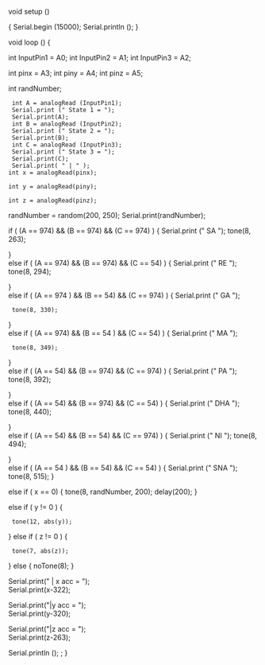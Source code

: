 void setup ()

  {
  Serial.begin (15000);
  Serial.println ();
}

void loop ()
{  
 
 int InputPin1 = A0; 
 int InputPin2 = A1; 
 int InputPin3 = A2;
 
 int pinx = A3;
 int piny = A4;
 int pinz = A5;  
  
 int randNumber; 

     
  
     int A = analogRead (InputPin1);
     Serial.print (" State 1 = ");
     Serial.print(A);
     int B = analogRead (InputPin2);
     Serial.print (" State 2 = ");
     Serial.print(B);
     int C = analogRead (InputPin3);
     Serial.print (" State 3 = ");
     Serial.print(C);
     Serial.print( " | " );
    int x = analogRead(pinx); 

    int y = analogRead(piny);
      
    int z = analogRead(pinz);
  
  randNumber = random(200, 250);
  Serial.print(randNumber);

  
 if ( (A == 974) && (B == 974) && (C  == 974) )
   {
     Serial.print (" SA ");
     tone(8, 263);
     
     
   }  
 else if ( (A == 974) && (B == 974) && (C  == 54) )
   {
     Serial.print (" RE ");
     tone(8, 294);
    
       
    
   }  
 else if ( (A == 974 ) && (B == 54) && (C  == 974) )
   {
     Serial.print (" GA ");
    
     tone(8, 330);
    
       
    
   }  
 else if ( (A == 974) && (B == 54 ) && (C  == 54) )
   {
     Serial.print (" MA ");
    
     tone(8, 349);
   
    
     
   }  
 else if ( (A == 54) && (B == 974) && (C  == 974) )
   {
     Serial.print (" PA ");
     tone(8, 392);
   
     
   }  
 else if ( (A == 54) && (B == 974) && (C  == 54) )
   {
     Serial.print (" DHA ");
     tone(8, 440);
      
   
     
   }  
 else if ( (A == 54) && (B == 54) && (C  == 974) )
   {
     Serial.print (" NI ");
     tone(8, 494);
     
    
   }  
 else if ( (A == 54 ) && (B == 54) && (C  == 54) )
   {
     Serial.print (" SNA ");
     tone(8, 515);
   }
  
   else if ( x == 0)
   {
     tone(8, randNumber, 200);
     delay(200); 
   }
     
 else if ( y != 0 )
   {
     
     tone(12, abs(y));
     
   }
 else  if ( z != 0 )
   {
     
     tone(7, abs(z));
     
   }
else 
   {
        noTone(8); 
   }
    
Serial.print(" | x acc = ");   
Serial.print(x-322);


Serial.print("|y acc = ");   
Serial.print(y-320);


Serial.print("|z acc = ");   
Serial.print(z-263);

  
 
  
  Serial.println ();
  ;
  }
